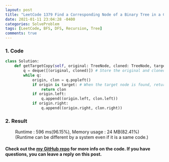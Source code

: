 ```yaml
---
layout: post
title: "LeetCode 1379 Find a Corresponding Node of a Binary Tree in a Clone of That Tree"
date: 2021-01-11 23:04:28 -0400
categories: SolveProblem
tags: [LeetCode, BFS, DFS, Recursion, Tree]
comments: true
---
```


### 1. Code
```python
class Solution:
    def getTargetCopy(self, original: TreeNode, cloned: TreeNode, target: TreeNode) -> TreeNode:
        q = deque([(original, cloned)]) # Store the original and cloned nodes together.
        while q:
            origin, clon = q.popleft()
            if origin is target: # When the target node is found, returns the cloned node.
                return clon
            if origin.left:
                q.append((origin.left, clon.left))
            if origin.right:
                q.append((origin.right, clon.right))
```

### 2. Result
&nbsp;&nbsp;&nbsp;&nbsp;&nbsp;&nbsp;&nbsp;&nbsp;Runtime : 596 ms(96.15%), Memory usage : 24 MB(82.41%)  
&nbsp;&nbsp;&nbsp;&nbsp;&nbsp;&nbsp;&nbsp;&nbsp;(Runtime can be different by a system even if it is a same code.)

#### Check out the [my GitHub repo][hyuk-gh] for more info on the code. If you have questions, you can leave a reply on this post.
[hyuk-gh]: https://github.com/dlgur1994/StudyAlgorithms
